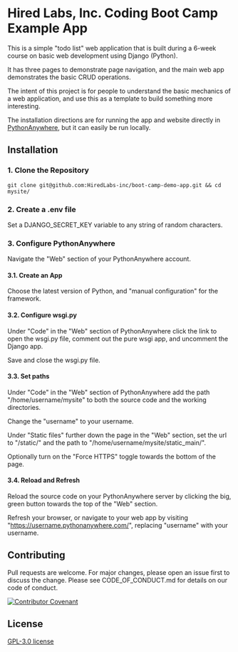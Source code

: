 # Hired Labs, Inc. Coding Boot Camp Example App

This is a simple "todo list" web application that is built during a 6-week course
on basic web development using Django (Python).

It has three pages to demonstrate page navigation, and the main web app
demonstrates the basic CRUD operations.

The intent of this project is for people to understand the basic mechanics of a
web application, and use this as a template to build something more interesting.

The installation directions are for running the app and website directly in
[PythonAnywhere](https://www.pythonanywhere.com/), but it can easily be run
locally.


## Installation

### 1. Clone the Repository
`
git clone git@github.com:HiredLabs-inc/boot-camp-demo-app.git && cd mysite/
`

### 2. Create a .env file
Set a DJANGO_SECRET_KEY variable to any string of random characters.

### 3. Configure PythonAnywhere
Navigate the "Web" section of your PythonAnywhere account.

#### 3.1. Create an App
Choose the latest version of Python, and "manual configuration" for the framework.


#### 3.2. Configure wsgi.py
Under "Code" in the "Web" section of PythonAnywhere click the link to open the
wsgi.py file, comment out the pure wsgi app, and uncomment the Django app.

Save and close the wsgi.py file.

#### 3.3. Set paths

Under "Code" in the "Web" section of PythonAnywhere add the path
"/home/username/mysite" to both the source code and the working directories.

Change the "username" to your username.

Under "Static files" further down the page in the "Web" section, set the
url to "/static/" and the path to "/home/username/mysite/static_main/".

Optionally turn on the "Force HTTPS" toggle towards the bottom of the page.

#### 3.4. Reload and Refresh
Reload the source code on your PythonAnywhere server by clicking the big, green
button towards the top of the "Web" section.

Refresh your browser, or navigate to your web app by visiting
"https://username.pythonanywhere.com/", replacing "username" with your username.

## Contributing
Pull requests are welcome. For major changes, please open an issue first to discuss the change. Please see
CODE_OF_CONDUCT.md for details on our code of conduct.

[![Contributor Covenant](https://img.shields.io/badge/Contributor%20Covenant-2.1-4baaaa.svg)](code_of_conduct.md)
## License
[GPL-3.0 license](https://www.gnu.org/licenses/gpl-3.0.en.html)
